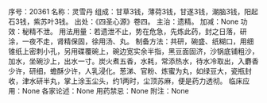 序号：20361
名称：灵雪丹
组成：甘草3钱，薄荷3钱，甘遂3钱，潮脑3钱，阳起石3钱，紫苏叶3钱。
出处：《四圣心源》卷四。
主治：遗精。
加减：None
功效：秘精不泄。
用法用量：若遗泄不止，势在危急，先炼此药，封之日落，研涂，一夜不走，肾精保固，徐用汤、丸。
制备方法：共研，碗盛、纸糊口，用细锥纸上密刺小孔，另用碟覆碗上，碗边宽实余半指，黑豆面固济，沙锅底铺粗沙，加水，坐碗沙上，出水一寸。炭火煮五香，水耗，常添热水，待水冷取出，入麝香少许，研细，蟾酥少许，人乳浸化。葱涕、官粉、炼蜜为丸，如绿豆大，瓷瓶封收，津水研半丸，掌上涂玉尘头，约1两时，尘顶苏麻，便是药力透彻。
临床应用：None
各家论述：None
用药禁忌：None
附注：None
